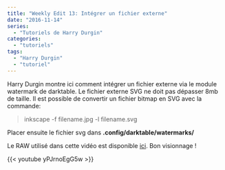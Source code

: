 ```yaml
---
title: "Weekly Edit 13: Intégrer un fichier externe"
date: "2016-11-14"
series:
  - "Tutoriels de Harry Durgin"
categories: 
  - "tutoriels"
tags: 
  - "Harry Durgin"
  - "tutoriel"
---
```


Harry Durgin montre ici comment intégrer un fichier externe via le module watermark de darktable. Le fichier externe SVG ne doit pas dépasser 8mb de taille. Il est possible de convertir un fichier bitmap en SVG avec la commande:

> inkscape -f filename.jpg -l filename.svg

Placer ensuite le fichier svg dans **.config/darktable/watermarks/**

Le RAW utilisé dans cette vidéo est disponible [ici](https://drive.google.com/open?id=0B8vTy8xq7dFWNDl4Yjk4ak5RTUU). Bon visionnage !

{{< youtube yPJrnoEgG5w >}}
